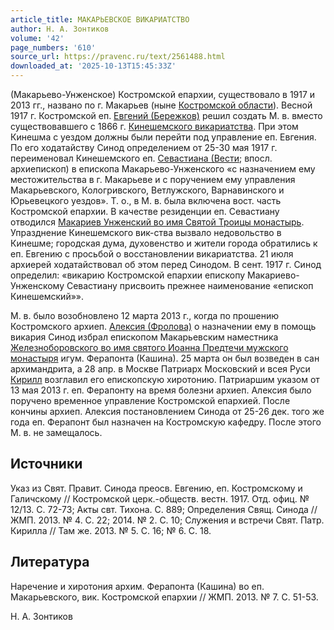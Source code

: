 ```yaml
---
article_title: МАКАРЬЕВСКОЕ ВИКАРИАТСТВО
author: Н. А. Зонтиков
volume: '42'
page_numbers: '610'
source_url: https://pravenc.ru/text/2561488.html
downloaded_at: '2025-10-13T15:45:33Z'
---
```


(Макарьево-Унженское) Костромской епархии, существовало в 1917 и 2013 гг., названо по г. Макарьев (ныне [Костромской области](<https://pravenc.ru/text/Костромской области.html>)). Весной 1917 г. Костромской еп. [Евгений (Бережков)](<https://pravenc.ru/text/Евгений (Бережков).html>) решил создать М. в. вместо существовавшего с 1866 г. [Кинешемского викариатства](<https://pravenc.ru/text/Кинешемского викариатства.html>). При этом Кинешма с уездом должны были перейти под управление еп. Евгения. По его ходатайству Синод определением от 25-30 мая 1917 г. переименовал Кинешемского еп. [Севастиана (Вести](<https://pravenc.ru/text/Севастиана (Вести.html>); впосл. архиепископ) в епископа Макарьево-Унженского «с назначением ему местожительства в г. Макарьеве и с поручением ему управления Макарьевского, Кологривского, Ветлужского, Варнавинского и Юрьевецкого уездов». Т. о., в М. в. была включена вост. часть Костромской епархии. В качестве резиденции еп. Севастиану отводился [Макариев Унженский во имя Святой Троицы монастырь](<https://pravenc.ru/text/Макариев Унженский во имя Святой Троицы монастырь.html>). Упразднение Кинешемского вик-ства вызвало недовольство в Кинешме; городская дума, духовенство и жители города обратились к еп. Евгению с просьбой о восстановлении викариатства. 21 июля архиерей ходатайствовал об этом перед Синодом. В сент. 1917 г. Синод определил: «викарию Костромской епархии епископу Макариево-Унженскому Севастиану присвоить прежнее наименование «епископ Кинешемский»».

М. в. было возобновлено 12 марта 2013 г., когда по прошению Костромского архиеп. [Алексия (Фролова)](<https://pravenc.ru/text/Алексия (Фролова).html>) о назначении ему в помощь викария Синод избрал епископом Макарьевским наместника [Железноборовского во имя святого Иоанна Предтечи мужского монастыря](<https://pravenc.ru/text/Железноборовского во имя святого Иоанна Предтечи мужского монастыря.html>) игум. Ферапонта (Кашина). 25 марта он был возведен в сан архимандрита, а 28 апр. в Москве Патриарх Московский и всея Руси [Кирилл](https://pravenc.ru/text/Кирилл.html) возглавил его епископскую хиротонию. Патриаршим указом от 13 мая 2013 г. еп. Ферапонту на время болезни архиеп. Алексия было поручено временное управление Костромской епархией. После кончины архиеп. Алексия постановлением Синода от 25-26 дек. того же года еп. Ферапонт был назначен на Костромскую кафедру. После этого М. в. не замещалось.

## Источники

Указ из Свят. Правит. Синода преосв. Евгению, еп. Костромскому и Галичскому // Костромской церк.-обществ. вестн. 1917. Отд. офиц. № 12/13. С. 72-73; Акты свт. Тихона. С. 889; Определения Свящ. Синода // ЖМП. 2013. № 4. С. 22; 2014. № 2. С. 10; Служения и встречи Свят. Патр. Кирилла // Там же. 2013. № 5. С. 16; № 6. С. 18.

## Литература

Наречение и хиротония архим. Ферапонта (Кашина) во еп. Макарьевского, вик. Костромской епархии // ЖМП. 2013. № 7. С. 51-53.

Н. А. Зонтиков
